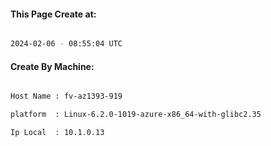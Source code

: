 
   
#### This Page Create at:

```bash

2024-02-06 - 08:55:04 UTC

```

#### Create By Machine:

```bash

Host Name : fv-az1393-919

platform  : Linux-6.2.0-1019-azure-x86_64-with-glibc2.35

Ip Local  : 10.1.0.13

```

